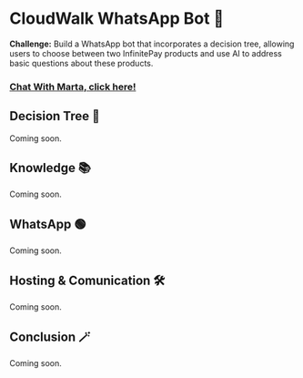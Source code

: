 # CloudWalk WhatsApp Bot 🤖
**Challenge:** Build a WhatsApp bot that incorporates a decision tree, allowing users to choose between two InfinitePay products and use AI to address basic questions about these products.
### [Chat With Marta, click here!](https://api.whatsapp.com/send/?phone=14155238886&text=Ol%C3%A1%2C+gostaria+de+ser+atendido.&type=phone_number&app_absent=0)

## Decision Tree 🌳
Coming soon.

## Knowledge 📚
Coming soon.

## WhatsApp 🟢
Coming soon.

## Hosting & Comunication 🛠️
Coming soon.

## Conclusion 🪄
Coming soon.

